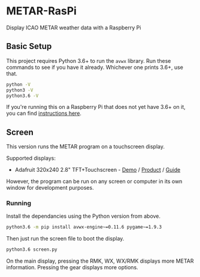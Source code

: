 # METAR-RasPi

Display ICAO METAR weather data with a Raspberry Pi

## Basic Setup

This project requires Python 3.6+ to run the `avwx` library. Run these commands to see if you have it already. Whichever one prints 3.6+, use that.

```bash
python -V
python3 -V
python3.6 -V
```

If you're running this on a Raspberry Pi that does not yet have 3.6+ on it, you can find [instructions here](https://gist.github.com/dschep/24aa61672a2092246eaca2824400d37f).

## Screen

This version runs the METAR program on a touchscreen display.

Supported displays:

- Adafruit 320x240 2.8" TFT+Touchscreen - [Demo](http://youtu.be/tn1fOuBUiiI) / [Product](http://www.adafruit.com/products/1601) / [Guide](https://learn.adafruit.com/adafruit-pitft-28-inch-resistive-touchscreen-display-raspberry-pi)

However, the program can be run on any screen or computer in its own window for development purposes.

### Running

Install the dependancies using the Python version from above.

```bash
python3.6 -m pip install avwx-engine~=0.11.6 pygame~=1.9.3
```

Then just run the screen file to boot the display.

```bash
python3.6 screen.py
```

On the main display, pressing the RMK, WX, WX/RMK displays more METAR information. Pressing the gear displays more options.
